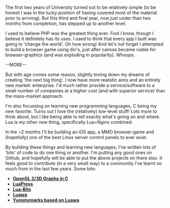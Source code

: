 The first two years of University turned out to be relatively simple (to be honest I was in the lucky position of having covered most of the material prior to arriving). But this third and final year, now just under than two months from completion, has stepped up to another level.

I used to believe PHP was the greatest thing ever. Fool I know, though I believe it definitely has its uses. I used to think that every app I built was going to 'change the world'. Oh how wrong! And let's not forget I attempted to build a browser game using div's, just after canvas became viable for browser-graphics (and was exploding in popularity). Whoops.

--MORE--

But with age comes some reason, slightly toning down my dreams of creating 'the next big thing'. I now have more realistic aims and an entirely new market: enterprise. I'd much rather provide a service/software to a small number of companies at a higher cost (and with superior service) than the mass-market approach.

I'm also focussing on learning new programming languages, C being my new favorite. Turns out I love the (relatively) low-level stuff! Lots more to think about, but I like being able to tell exactly what's going on and where. Lua is my other new thing, specifically Lua+Nginx combined.

In the ~2 months I'll be building an iOS app, a MMO browser-game and (hopefully) one of the best Linux server control panels to ever exist.

By building these things and learning new languages, I've written lots of 'bits' of code to do one thing or another. I'm putting any good ones on Github, and hopefully will be able to put the above projects on there also. It feels good to contribute (in a very small way) to a community I've learnt so much from in the last few years. Some bits:

+ [**OpenGL 2/3D Graphs in C**](https://github.com/Fizzadar/opengl-graphing)
+ [**LuaPress**](https://github.com/Fizzadar/Luapress)
+ [**Lua-Bits**](https://github.com/Fizzadar/Lua-Bits)
+ [**Luawa**](https://github.com/Fizzadar/Luawa)
+ [**Yummymarks based on Luawa**](https://github.com/Fizzadar/yummymarks)